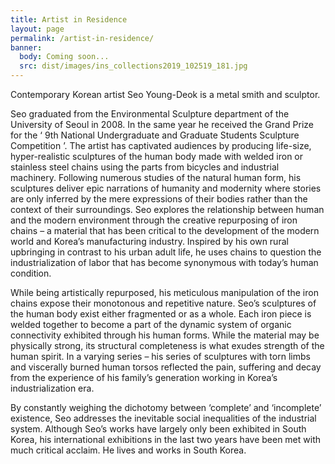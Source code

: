 ```yaml
---
title: Artist in Residence
layout: page
permalink: /artist-in-residence/
banner:
  body: Coming soon...
  src: dist/images/ins_collections2019_102519_181.jpg
---
```

Contemporary Korean artist Seo Young-Deok is a metal smith and sculptor.

Seo graduated from the Environmental Sculpture department of the University of Seoul in 2008. In the same year he received the Grand Prize for the ‘ 9th National Undergraduate and Graduate Students Sculpture Competition ’. The artist has captivated audiences by producing life-size, hyper-realistic sculptures of the human body made with welded iron or stainless steel chains using the parts from bicycles and industrial machinery. Following numerous studies of the natural human form, his sculptures deliver epic narrations of humanity and modernity where stories are only inferred by the mere expressions of their bodies rather than the context of their surroundings. Seo explores the relationship between human and the modern environment through the creative repurposing of iron chains – a material that has been critical to the development of the modern world and Korea’s manufacturing industry. Inspired by his own rural upbringing in contrast to his urban adult life, he uses chains to question the industrialization of labor that has become synonymous with today’s human condition.

While being artistically repurposed, his meticulous manipulation of the iron chains expose their monotonous and repetitive nature. Seo’s sculptures of the human body exist either fragmented or as a whole. Each iron piece is welded together to become a part of the dynamic system of organic connectivity exhibited through his human forms. While the material may be physically strong, its structural completeness is what exudes strength of the human spirit. In a varying series – his series of sculptures with torn limbs and viscerally burned human torsos reflected the pain, suffering and decay from the experience of his family’s generation working in Korea’s industrialization era.

By constantly weighing the dichotomy between ‘complete’ and ‘incomplete’ existence, Seo addresses the inevitable social inequalities of the industrial system. Although Seo’s works have largely only been exhibited in South Korea, his international exhibitions in the last two years have been met with much critical acclaim. He lives and works in South Korea.
